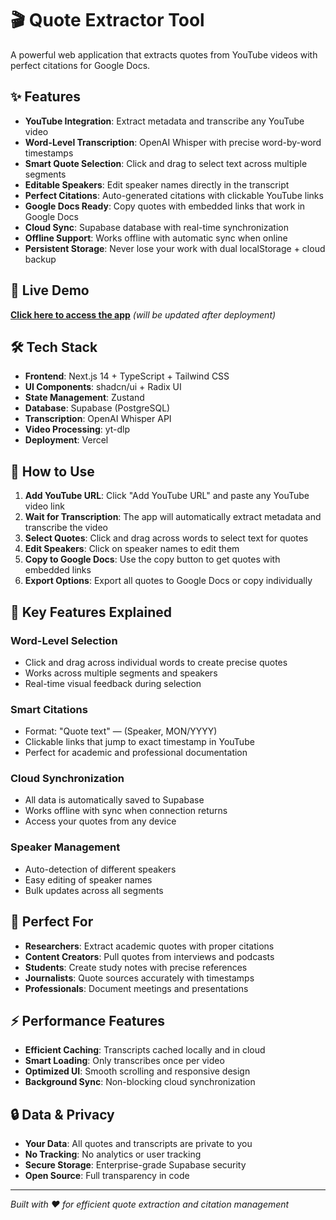# 🎬 Quote Extractor Tool

A powerful web application that extracts quotes from YouTube videos with perfect citations for Google Docs.

## ✨ Features

- **YouTube Integration**: Extract metadata and transcribe any YouTube video
- **Word-Level Transcription**: OpenAI Whisper with precise word-by-word timestamps
- **Smart Quote Selection**: Click and drag to select text across multiple segments
- **Editable Speakers**: Edit speaker names directly in the transcript
- **Perfect Citations**: Auto-generated citations with clickable YouTube links
- **Google Docs Ready**: Copy quotes with embedded links that work in Google Docs
- **Cloud Sync**: Supabase database with real-time synchronization
- **Offline Support**: Works offline with automatic sync when online
- **Persistent Storage**: Never lose your work with dual localStorage + cloud backup

## 🚀 Live Demo

**[Click here to access the app](https://your-app-url.vercel.app)** *(will be updated after deployment)*

## 🛠️ Tech Stack

- **Frontend**: Next.js 14 + TypeScript + Tailwind CSS
- **UI Components**: shadcn/ui + Radix UI
- **State Management**: Zustand
- **Database**: Supabase (PostgreSQL)
- **Transcription**: OpenAI Whisper API
- **Video Processing**: yt-dlp
- **Deployment**: Vercel

## 📱 How to Use

1. **Add YouTube URL**: Click "Add YouTube URL" and paste any YouTube video link
2. **Wait for Transcription**: The app will automatically extract metadata and transcribe the video
3. **Select Quotes**: Click and drag across words to select text for quotes
4. **Edit Speakers**: Click on speaker names to edit them
5. **Copy to Google Docs**: Use the copy button to get quotes with embedded links
6. **Export Options**: Export all quotes to Google Docs or copy individually

## 🔧 Key Features Explained

### Word-Level Selection
- Click and drag across individual words to create precise quotes
- Works across multiple segments and speakers
- Real-time visual feedback during selection

### Smart Citations
- Format: "Quote text" — (Speaker, MON/YYYY)
- Clickable links that jump to exact timestamp in YouTube
- Perfect for academic and professional documentation

### Cloud Synchronization
- All data is automatically saved to Supabase
- Works offline with sync when connection returns
- Access your quotes from any device

### Speaker Management
- Auto-detection of different speakers
- Easy editing of speaker names
- Bulk updates across all segments

## 🎯 Perfect For

- **Researchers**: Extract academic quotes with proper citations
- **Content Creators**: Pull quotes from interviews and podcasts
- **Students**: Create study notes with precise references
- **Journalists**: Quote sources accurately with timestamps
- **Professionals**: Document meetings and presentations

## ⚡ Performance Features

- **Efficient Caching**: Transcripts cached locally and in cloud
- **Smart Loading**: Only transcribes once per video
- **Optimized UI**: Smooth scrolling and responsive design
- **Background Sync**: Non-blocking cloud synchronization

## 🔒 Data & Privacy

- **Your Data**: All quotes and transcripts are private to you
- **No Tracking**: No analytics or user tracking
- **Secure Storage**: Enterprise-grade Supabase security
- **Open Source**: Full transparency in code

---

*Built with ❤️ for efficient quote extraction and citation management*